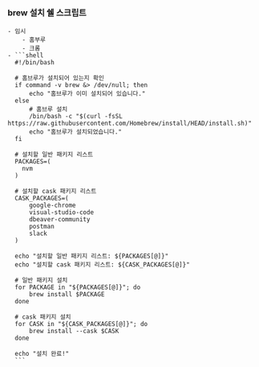 ### brew 설치 쉘 스크립트
	- 임시
		- 홈부루
		- 크롬
	- ```shell
	  #!/bin/bash
	  
	  # 홈브루가 설치되어 있는지 확인
	  if command -v brew &> /dev/null; then
	      echo "홈브루가 이미 설치되어 있습니다."
	  else
	      # 홈브루 설치
	      /bin/bash -c "$(curl -fsSL https://raw.githubusercontent.com/Homebrew/install/HEAD/install.sh)"
	      echo "홈브루가 설치되었습니다."
	  fi
	  
	  # 설치할 일반 패키지 리스트
	  PACKAGES=(
	  	nvm
	  )
	  
	  # 설치할 cask 패키지 리스트
	  CASK_PACKAGES=(
	      google-chrome
	      visual-studio-code
	      dbeaver-community
	      postman
	      slack
	  )
	  
	  echo "설치할 일반 패키지 리스트: ${PACKAGES[@]}"
	  echo "설치할 cask 패키지 리스트: ${CASK_PACKAGES[@]}"
	  
	  # 일반 패키지 설치
	  for PACKAGE in "${PACKAGES[@]}"; do
	      brew install $PACKAGE
	  done
	  
	  # cask 패키지 설치
	  for CASK in "${CASK_PACKAGES[@]}"; do
	      brew install --cask $CASK
	  done
	  
	  echo "설치 완료!"
	  ```
